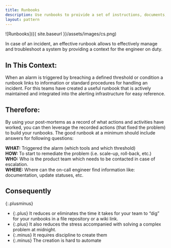 ```yaml
---
title: Runbooks
description: Use runbooks to proivide a set of instructions, documents, which help to identify quickly the root cause for incidents. 
layout: pattern
---
```


![Runbooks]({{ site.baseurl }}/assets/images/cs.png)

In case of an incident, an effective runbook allows to effectively manage and troubleshoot a system by providing a context for the engineer on duty.

## In This Context:
When an alarm is triggered by breaching a defined threshold or condition a runbook links to information or standard procedures for handling an incident.
For this teams have created a useful runbook that is actively maintained and integrated into the alerting infrastructure for easy reference.

## Therefore:
By using your post-mortems as a record of what actions and activities have worked, you can then leverage the recorded actions (that fixed the problem) to build your runbooks.
The good runbook at a minimum should include answers for following questions:

**WHAT:** Triggered the alarm (which tools and which threshold)\
**HOW:** To start to remediate the problem (i.e. scale-up, roll-back, etc.)\
**WHO:** Who is the product team which needs to be contacted in case of escalation.\
**WHERE:** Where can the on-call engineer find information like: documentation, update statuses, etc.
## Consequently

{:.plusminus}
- {:.plus} It reduces or eliminates the time it takes for your team to “dig” for your runbooks in a file repository or a wiki link. 
- {:.plus} It also reduces the stress accompanied with solving a complex problem at midnight.
- {:.minus} It requires discipline to create them
- {:.minus} The creation is hard to automate
